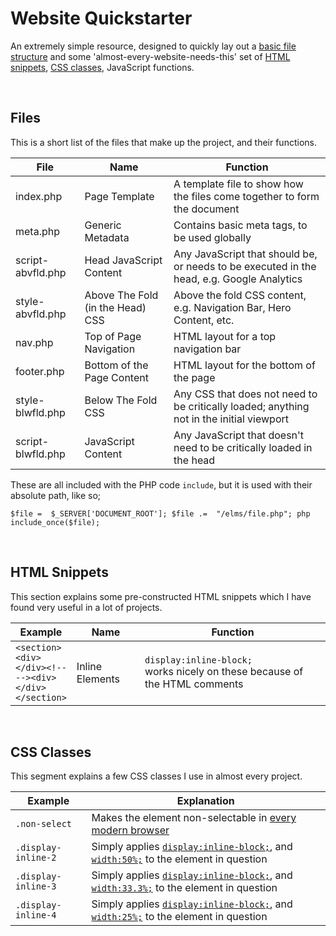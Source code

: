 ﻿# Website Quickstarter

An extremely simple resource, designed to quickly lay out a [basic file structure](#filestructure) and some 'almost-every-website-needs-this' set of [HTML snippets](#htmlsnippets), [CSS classes](#cssclasses), JavaScript functions.

<br>



<a name="filestructure"></a>
## Files

This is  a short list of the files that make up the project, and their functions.

| File  | Name  | Function  |
|  --   |   --  |   --      |
| index.php | Page Template | A template file to show how the files come together to form the document |
| meta.php | Generic Metadata | Contains basic meta tags, to be used globally |
| script-abvfld.php | Head JavaScript Content | Any JavaScript that should be, or needs to be executed in the head, e.g. Google Analytics |
| style-abvfld.php | Above The Fold (in the Head) CSS | Above the fold CSS content, e.g. Navigation Bar, Hero Content, etc.  |
| nav.php | Top of Page Navigation | HTML layout for a top navigation bar |
| footer.php | Bottom of the Page Content | HTML layout for the bottom of the page |
| style-blwfld.php | Below The Fold CSS | Any CSS that does not need to be critically loaded; anything not in the initial viewport |
| script-blwfld.php | JavaScript Content | Any JavaScript that doesn't need to be critically loaded in the head |

These are all included with the PHP code `include`, but it is used with their absolute path, like so;

`$file =  $_SERVER['DOCUMENT_ROOT'];
$file .=  "/elms/file.php";
php include_once($file);`


<br>

<a name="htmlsnippets"></a>
## HTML Snippets

This section explains some pre-constructed HTML snippets which I have found very useful in a lot of projects.

| Example | Name  | Function  |
|  --   |   --  |   --      |
| `<section>`<br>`<div>`<br>`</div><!--`<br>`--><div>`<br>`</div>`<br>`</section>` | Inline Elements | `display:inline-block;` <br> works nicely on these because of the HTML comments |

<br>

<a name="cssclasses"></a>
## CSS Classes

This segment explains a few CSS classes I use in almost every project. 

| Example | Explanation |
| -- | -- |
| `.non-select` | Makes the element non-selectable in [every modern browser](https://stackoverflow.com/questions/924916/is-there-a-way-to-make-a-div-unselectable) |
| `.display-inline-2` | Simply applies [`display:inline-block;`](), and [`width:50%;`]() to the element in question |
| `.display-inline-3` | Simply applies [`display:inline-block;`](), and [`width:33.3%;`]() to the element in question |
| `.display-inline-4` | Simply applies [`display:inline-block;`](), and [`width:25%;`]() to the element in question |
